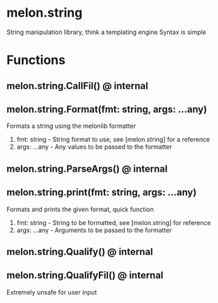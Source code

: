 # melon.string
String manipulation library, think a templating engine Syntax is simple

# Functions
## melon.string.CallFil() @ internal


## melon.string.Format(fmt: string, args: ...any) 
Formats a string using the melonlib formatter
1. fmt: string - String format to use, see [melon.string] for a reference
2. args: ...any - Any values to be passed to the formatter

## melon.string.ParseArgs() @ internal


## melon.string.print(fmt: string, args: ...any) 
Formats and prints the given format, quick function
1. fmt: string - String to be formatted, see [melon.string] for reference
2. args: ...any - Arguments to be passed to the formatter

## melon.string.Qualify() @ internal


## melon.string.QualifyFil() @ internal
Extremely unsafe for user input

